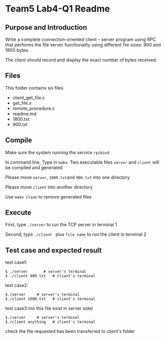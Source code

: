 # Team5 Lab4-Q1 Readme

## Purpose and Introduction
Write a complete connection-oriented client – server program using RPC that performs the file server functionality using different file sizes: 900 and 1800 bytes. 

The client should record and display the exact number of bytes received.

## Files
This folder contains six files

* client_get_file.c
* get_file.x
* remote_procedure.c
* readme.md
* 1800.txt
* 900.txt

## Compile
Make sure the system running the service `rpcbind`

In command line, Type in `make`.  Two executable files `server` and  `client` will be compiled and generated

Please move `server`, `1800.txt`and `900.txt` into one directory

Please move `client` into another directory 

Use `make clean` to remove generated files

## Execute
First, type `./server` to run the TCP server in terminal 1

Second, type `./client ` plus `file name` to run the client in terminal 2

## Test case and expected result
test case1:
```
$ ./server       # server's terminal
$ ./client 900.txt   # client's terminal
```

test case2:
```
$./server     # server's terminal
$./client 1800.txt   # client's terminal
```
test case3:(no this file exist in server side)
```
$./server     # server's terminal
$./client anything   # client's terminal
```
check the file requested has been transferred to client's folder
